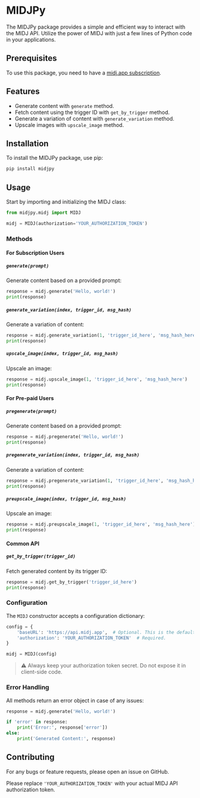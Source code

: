
# MIDJPy

The MIDJPy package provides a simple and efficient way to interact with the MIDJ API. Utilize the power of MIDJ with just a few lines of Python code in your applications.

## Prerequisites

To use this package, you need to have a [midj.app subscription](https://midj.app/pricing).

## Features

- Generate content with `generate` method.
- Fetch content using the trigger ID with `get_by_trigger` method.
- Generate a variation of content with `generate_variation` method.
- Upscale images with `upscale_image` method.

## Installation

To install the MIDJPy package, use pip:

```bash
pip install midjpy
```

## Usage

Start by importing and initializing the MIDJ class:

```python
from midjpy.midj import MIDJ

midj = MIDJ(authorization='YOUR_AUTHORIZATION_TOKEN')
```

### Methods

#### For Subscription Users

##### `generate(prompt)`

Generate content based on a provided prompt:

```python
response = midj.generate('Hello, world!')
print(response)
```

##### `generate_variation(index, trigger_id, msg_hash)`

Generate a variation of content:

```python
response = midj.generate_variation(1, 'trigger_id_here', 'msg_hash_here')
print(response)
```

##### `upscale_image(index, trigger_id, msg_hash)`

Upscale an image:

```python
response = midj.upscale_image(1, 'trigger_id_here', 'msg_hash_here')
print(response)
```

#### For Pre-paid Users

##### `pregenerate(prompt)`

Generate content based on a provided prompt:

```python
response = midj.pregenerate('Hello, world!')
print(response)
```

##### `pregenerate_variation(index, trigger_id, msg_hash)`

Generate a variation of content:

```python
response = midj.pregenerate_variation(1, 'trigger_id_here', 'msg_hash_here')
print(response)
```

##### `preupscale_image(index, trigger_id, msg_hash)`

Upscale an image:

```python
response = midj.preupscale_image(1, 'trigger_id_here', 'msg_hash_here')
print(response)
```

#### Common API

##### `get_by_trigger(trigger_id)`

Fetch generated content by its trigger ID:

```python
response = midj.get_by_trigger('trigger_id_here')
print(response)
```

### Configuration

The `MIDJ` constructor accepts a configuration dictionary:

```python
config = {
    'baseURL': 'https://api.midj.app',  # Optional. This is the default.
    'authorization': 'YOUR_AUTHORIZATION_TOKEN'  # Required.
}

midj = MIDJ(config)
```

> ⚠️ Always keep your authorization token secret. Do not expose it in client-side code.

### Error Handling

All methods return an error object in case of any issues:

```python
response = midj.generate('Hello, world!')

if 'error' in response:
    print('Error:', response['error'])
else:
    print('Generated Content:', response)
```

## Contributing

For any bugs or feature requests, please open an issue on GitHub.

Please replace `'YOUR_AUTHORIZATION_TOKEN'` with your actual MIDJ API authorization token.